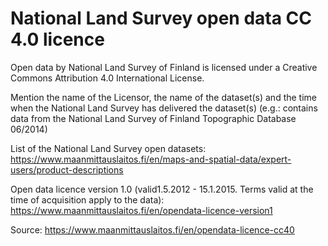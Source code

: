 # National Land Survey open data CC 4.0 licence

Open data by National Land Survey of Finland is licensed under a Creative Commons Attribution 4.0 International License.

Mention the name of the Licensor, the name of the dataset(s) and the time when the National Land Survey has delivered the dataset(s) (e.g.: contains data from the National Land Survey of Finland Topographic Database 06/2014)

List of the National Land Survey open datasets: https://www.maanmittauslaitos.fi/en/maps-and-spatial-data/expert-users/product-descriptions

Open data licence version 1.0 (valid1.5.2012 - 15.1.2015. Terms valid at the time of acquisition apply to the data): https://www.maanmittauslaitos.fi/en/opendata-licence-version1

Source: https://www.maanmittauslaitos.fi/en/opendata-licence-cc40
